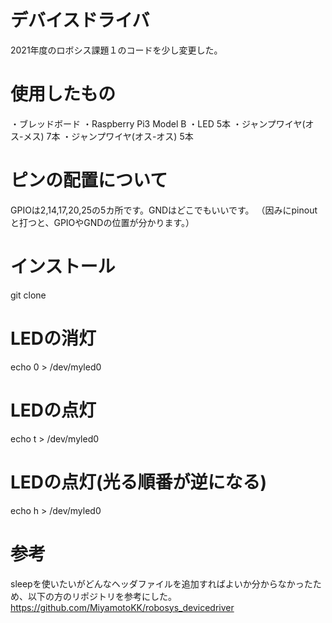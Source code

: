 # デバイスドライバ
2021年度のロボシス課題１のコードを少し変更した。
# 使用したもの
・ブレッドボード
・Raspberry Pi3 Model B
・LED 5本
・ジャンプワイヤ(オス-メス) 7本
・ジャンプワイヤ(オス-オス) 5本
# ピンの配置について
GPIOは2,14,17,20,25の5カ所です。GNDはどこでもいいです。
（因みにpinoutと打つと、GPIOやGNDの位置が分かります。）
# インストール
git clone 
# LEDの消灯
echo 0 > /dev/myled0
# LEDの点灯
echo t > /dev/myled0
# LEDの点灯(光る順番が逆になる)
echo h > /dev/myled0


# 参考
sleepを使いたいがどんなヘッダファイルを追加すればよいか分からなかったため、以下の方のリポジトリを参考にした。
https://github.com/MiyamotoKK/robosys_devicedriver
